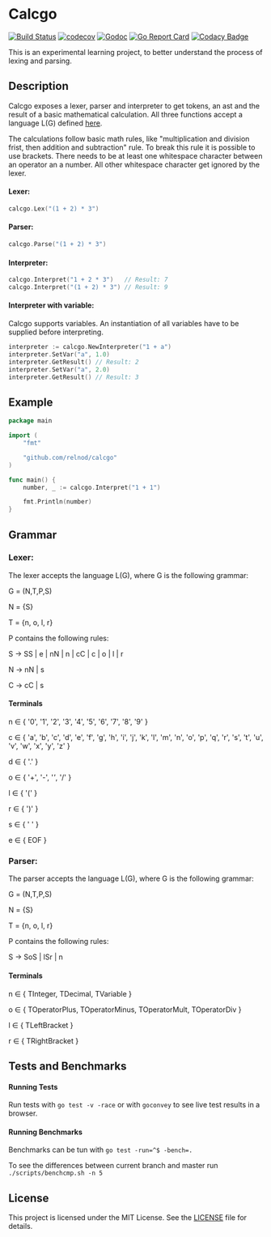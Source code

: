 # Calcgo

[![Build Status](https://travis-ci.org/relnod/calcgo.svg?branch=master)](https://travis-ci.org/relnod/calcgo)
[![codecov](https://codecov.io/gh/relnod/calcgo/branch/master/graph/badge.svg)](https://codecov.io/gh/relnod/calcgo)
[![Godoc](https://godoc.org/github.com/relnod/calcgo?status.svg)](https://godoc.org/github.com/relnod/calcgo)
[![Go Report Card](https://goreportcard.com/badge/github.com/relnod/calcgo)](https://goreportcard.com/report/github.com/relnod/calcgo)
[![Codacy Badge](https://api.codacy.com/project/badge/Grade/faa47f159bbb47a497f602b6e8037c0d)](https://www.codacy.com/app/relnod/calcgo?utm_source=github.com&amp;utm_medium=referral&amp;utm_content=relnod/calcgo&amp;utm_campaign=Badge_Grade)

This is an experimental learning project, to better understand the process of
lexing and parsing.

## Description
Calcgo exposes a lexer, parser and interpreter to get tokens, an ast and the
result of a basic mathematical calculation. All three functions accept a
language L(G) defined [here](#grammar).

The calculations follow basic math rules, like "multiplication and division
frist, then addition and subtraction" rule. To break this rule it is possible
to use brackets.
There needs to be at least one whitespace character between an operator an a
number. All other whitespace character get ignored by the lexer.


#### Lexer:
``` go
calcgo.Lex("(1 + 2) * 3")
```
#### Parser:
``` go
calcgo.Parse("(1 + 2) * 3")
```
#### Interpreter:
``` go
calcgo.Interpret("1 + 2 * 3")   // Result: 7
calcgo.Interpret("(1 + 2) * 3") // Result: 9
```

#### Interpreter with variable:
Calcgo supports variables. An instantiation of all variables have to be supplied
before interpreting.
```go
interpreter := calcgo.NewInterpreter("1 + a")
interpreter.SetVar("a", 1.0)
interpreter.GetResult() // Result: 2
interpreter.SetVar("a", 2.0)
interpreter.GetResult() // Result: 3
```

## Example
``` go
package main

import (
	"fmt"

	"github.com/relnod/calcgo"
)

func main() {
	number, _ := calcgo.Interpret("1 + 1")

	fmt.Println(number)
}
```

## Grammar

### Lexer:
The lexer accepts the language L(G), where G is the following grammar:

G = (N,T,P,S)

N = {S}

T = {n, o, l, r}

P contains the following rules:

S → SS | e | nN | n | cC | c | o | l | r

N → nN | s

C → cC | s

#### Terminals
n ∈ { '0', '1', '2', '3', '4', '5', '6', '7', '8', '9' }

c ∈ { 'a', 'b', 'c', 'd', 'e', 'f', 'g', 'h', 'i', 'j', 'k', 'l', 'm', 'n', 'o',
'p', 'q', 'r', 's', 't', 'u', 'v', 'w', 'x', 'y', 'z' }

d ∈  { '.' }

o ∈ { '+', '-', '*'*, '/' }

l ∈ { '(' }

r ∈ { ')' }

s ∈  { ' ' }

e ∈  { EOF }

### Parser:
The parser accepts the language L(G), where G is the following grammar:

G = (N,T,P,S)

N = {S}

T = {n, o, l, r}

P contains the following rules:

S → SoS | lSr | n

#### Terminals
n ∈ { TInteger, TDecimal, TVariable }

o ∈ { TOperatorPlus, TOperatorMinus, TOperatorMult, TOperatorDiv }

l ∈ { TLeftBracket }

r ∈ { TRightBracket }

## Tests and Benchmarks

#### Running Tests

Run tests with ```go test -v -race``` or with ```goconvey``` to see live test
results in a browser.

#### Running Benchmarks

Benchmarks can be tun with ```go test -run=^$ -bench=.```

To see the differences between current branch and master run ```./scripts/benchcmp.sh -n 5```

## License

This project is licensed under the MIT License. See the
[LICENSE](../master/LICENSE) file for details.
